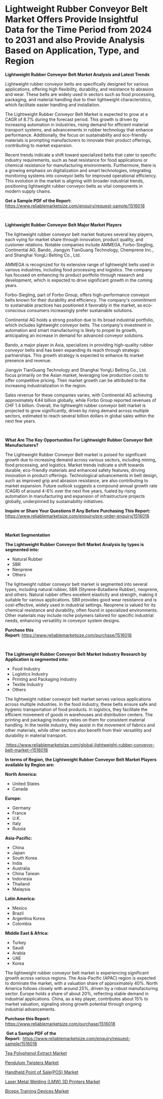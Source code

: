 <p><h1>Lightweight Rubber Conveyor Belt Market Offers Provide Insightful Data for the Time Period from 2024 to 2031 and also Provide Analysis Based on Application, Type, and Region</h1></p><p><strong>Lightweight Rubber Conveyor Belt Market Analysis and Latest Trends</strong></p>
<p><p>Lightweight rubber conveyor belts are specifically designed for various applications, offering high flexibility, durability, and resistance to abrasion and wear. These belts are widely used in sectors such as food processing, packaging, and material handling due to their lightweight characteristics, which facilitate easier handling and installation.</p><p>The Lightweight Rubber Conveyor Belt Market is expected to grow at a CAGR of 8.7% during the forecast period. This growth is driven by increasing automation in industries, rising demand for efficient material transport systems, and advancements in rubber technology that enhance performance. Additionally, the focus on sustainability and eco-friendly materials is prompting manufacturers to innovate their product offerings, contributing to market expansion.</p><p>Recent trends indicate a shift toward specialized belts that cater to specific industry requirements, such as heat resistance for food applications or chemical resistance for manufacturing environments. Furthermore, there is a growing emphasis on digitalization and smart technologies, integrating monitoring systems into conveyor belts for improved operational efficiency. This evolution in the market is aligning with broader industrial trends, positioning lightweight rubber conveyor belts as vital components in modern supply chains.</p></p>
<p><strong>Get a Sample PDF of the Report:&nbsp;</strong> <a href="https://www.reliablemarketsize.com/enquiry/request-sample/1516018?utm_campaign=1778&utm_medium=2&utm_source=Github&utm_content=ia&utm_term=27102024&utm_id=lightweight-rubber-conveyor-belt">https://www.reliablemarketsize.com/enquiry/request-sample/1516018</a></p>
<p>&nbsp;</p>
<p><strong>Lightweight Rubber Conveyor Belt Major Market Players</strong></p>
<p><p>The lightweight rubber conveyor belt market features several key players, each vying for market share through innovation, product quality, and customer relations. Notable companies include AMMEGA, Forbo-Siegling, Continental AG, Bando, Jiangyin TianGuang Technology, Chemprene Inc., and Shanghai YongLi Belting Co., Ltd.</p><p>AMMEGA is recognized for its extensive range of lightweight belts used in various industries, including food processing and logistics. The company has focused on enhancing its product portfolio through research and development, which is expected to drive significant growth in the coming years.</p><p>Forbo-Siegling, part of Forbo Group, offers high-performance conveyor belts known for their durability and efficiency. The company's commitment to sustainable practices has positioned it favorably in the market, as eco-conscious consumers increasingly prefer sustainable solutions.</p><p>Continental AG holds a strong position due to its broad industrial portfolio, which includes lightweight conveyor belts. The company's investment in automation and smart manufacturing is likely to propel its growth, anticipating an increase in demand for advanced conveyor solutions.</p><p>Bando, a major player in Asia, specializes in providing high-quality rubber conveyor belts and has been expanding its reach through strategic partnerships. This growth strategy is expected to enhance its market presence and revenue.</p><p>Jiangyin TianGuang Technology and Shanghai YongLi Belting Co., Ltd. focus primarily on the Asian market, leveraging low production costs to offer competitive pricing. Their market growth can be attributed to the increasing industrialization in the region.</p><p>Sales revenue for these companies varies, with Continental AG achieving approximately €44 billion globally, while Forbo Group reported revenues of CHF 1.4 billion. Overall, the lightweight rubber conveyor belt market is projected to grow significantly, driven by rising demand across multiple sectors, estimated to reach several billion dollars in global sales within the next few years.</p></p>
<p>&nbsp;</p>
<p><strong>What Are The Key Opportunities For Lightweight Rubber Conveyor Belt Manufacturers?</strong></p>
<p><p>The Lightweight Rubber Conveyor Belt market is poised for significant growth due to increasing demand across various sectors, including mining, food processing, and logistics. Market trends indicate a shift towards durable, eco-friendly materials and enhanced safety features, driving innovation in product offerings. Technological advancements in belt design, such as improved grip and abrasion resistance, are also contributing to market expansion. Future outlook suggests a compound annual growth rate (CAGR) of around 4-6% over the next five years, fueled by rising automation in manufacturing and expansion of infrastructure projects globally, underpinned by sustainability initiatives.</p></p>
<p><strong>Inquire or Share Your Questions If Any Before Purchasing This Report:</strong> <a href="https://www.reliablemarketsize.com/enquiry/pre-order-enquiry/1516018?utm_campaign=1778&utm_medium=2&utm_source=Github&utm_content=ia&utm_term=27102024&utm_id=lightweight-rubber-conveyor-belt">https://www.reliablemarketsize.com/enquiry/pre-order-enquiry/1516018</a></p>
<p>&nbsp;</p>
<p><strong>Market Segmentation</strong></p>
<p><strong>The Lightweight Rubber Conveyor Belt Market Analysis by types is segmented into:</strong></p>
<p><ul><li>Natural Rubber</li><li>SBR</li><li>Neoprene</li><li>Others</li></ul></p>
<p><p>The lightweight rubber conveyor belt market is segmented into several types, including natural rubber, SBR (Styrene-Butadiene Rubber), neoprene, and others. Natural rubber offers excellent elasticity and strength, making it suitable for various applications. SBR provides good wear resistance and is cost-effective, widely used in industrial settings. Neoprene is valued for its chemical resistance and durability, often found in specialized environments. Other materials may include niche polymers tailored for specific industrial needs, enhancing versatility in conveyor system designs.</p></p>
<p><strong>Purchase this Report:&nbsp;</strong><a href="https://www.reliablemarketsize.com/purchase/1516018?utm_campaign=1778&utm_medium=2&utm_source=Github&utm_content=ia&utm_term=27102024&utm_id=lightweight-rubber-conveyor-belt">https://www.reliablemarketsize.com/purchase/1516018</a></p>
<p>&nbsp;</p>
<p><strong>The Lightweight Rubber Conveyor Belt Market Industry Research by Application is segmented into:</strong></p>
<p><ul><li>Food Industry</li><li>Logistics Industry</li><li>Printing and Packaging Industry</li><li>Textile Industry</li><li>Others</li></ul></p>
<p><p>The lightweight rubber conveyor belt market serves various applications across multiple industries. In the food industry, these belts ensure safe and hygienic transportation of food products. In logistics, they facilitate the efficient movement of goods in warehouses and distribution centers. The printing and packaging industry relies on them for consistent material handling. In the textile industry, they assist in the movement of fabrics and other materials, while other sectors also benefit from their versatility and durability in material transport.</p></p>
<p><a href="https://www.reliablemarketsize.com/global-lightweight-rubber-conveyor-belt-market-r1516018?utm_campaign=1778&utm_medium=2&utm_source=Github&utm_content=ia&utm_term=27102024&utm_id=lightweight-rubber-conveyor-belt">&nbsp;https://www.reliablemarketsize.com/global-lightweight-rubber-conveyor-belt-market-r1516018</a></p>
<p><strong>In terms of Region, the Lightweight Rubber Conveyor Belt Market Players available by Region are:</strong></p>
<p>
    <p> <strong> North America: </strong>
        <ul>
            <li>United States</li>
            <li>Canada</li>
        </ul>
        </p> 
    <p> <strong> Europe: </strong>
        <ul>
            <li>Germany</li>
            <li>France</li>
            <li>U.K.</li>
            <li>Italy</li>
            <li>Russia</li>
        </ul>
        </p> 
    <p> <strong> Asia-Pacific: </strong>
        <ul>
            <li>China</li>
            <li>Japan</li>
            <li>South Korea</li>
            <li>India</li>
            <li>Australia</li>
            <li>China Taiwan</li>
            <li>Indonesia</li>
            <li>Thailand</li>
            <li>Malaysia</li>
        </ul>
        </p> 
    <p> <strong> Latin America: </strong>
        <ul>
            <li>Mexico</li>
            <li>Brazil</li>
            <li>Argentina Korea</li>
            <li>Colombia</li>
        </ul>
        </p> 
    <p> <strong> Middle East & Africa: </strong>
        <ul>
            <li>Turkey</li>
            <li>Saudi</li>
            <li>Arabia</li>
            <li>UAE</li>
            <li>Korea</li>
        </ul>
    </p>
    </p>
<p><p>The lightweight rubber conveyor belt market is experiencing significant growth across various regions. The Asia-Pacific (APAC) region is expected to dominate the market, with a valuation share of approximately 40%. North America follows closely with around 25%, driven by a robust manufacturing sector. Europe holds a share of about 20%, reflecting stable demand in industrial applications. China, as a key player, contributes about 15% to market valuation, signaling strong growth potential through ongoing industrial advancements.</p></p>
<p><strong>Purchase this Report: </strong><a href="https://www.reliablemarketsize.com/purchase/1516018?utm_campaign=1778&utm_medium=2&utm_source=Github&utm_content=ia&utm_term=27102024&utm_id=lightweight-rubber-conveyor-belt">https://www.reliablemarketsize.com/purchase/1516018</a></p>
<p>&nbsp;<strong>Get a Sample PDF of the Report:&nbsp;&nbsp;</strong><a href="https://www.reliablemarketsize.com/enquiry/request-sample/1516018?utm_campaign=1778&utm_medium=2&utm_source=Github&utm_content=ia&utm_term=27102024&utm_id=lightweight-rubber-conveyor-belt">https://www.reliablemarketsize.com/enquiry/request-sample/1516018</a></p>
<p><strong></strong></p>
<p><p><a href="https://www.linkedin.com/pulse/tea-polyphenol-extract-market-trends-strategic-insights-gik5e?trk=public_post_embed_feed-article-content&utm_campaign=1778&utm_medium=2&utm_source=Github&utm_content=ia&utm_term=27102024&utm_id=lightweight-rubber-conveyor-belt">Tea Polyphenol Extract Market</a></p><p><a href="https://www.linkedin.com/pulse/pendulum-twisters-market-segmentation-in-depth-analysis-apmpe?trk=public_post_embed_feed-article-content&utm_campaign=1778&utm_medium=2&utm_source=Github&utm_content=ia&utm_term=27102024&utm_id=lightweight-rubber-conveyor-belt">Pendulum Twisters Market</a></p><p><a href="https://issuu.com/reportprime-2/docs/handheld-point-of-salepos-market-si_89afb7b6741d04?utm_campaign=1778&utm_medium=2&utm_source=Github&utm_content=ia&utm_term=27102024&utm_id=lightweight-rubber-conveyor-belt">Handheld Point of Sale(POS) Market</a></p><p><a href="https://www.linkedin.com/pulse/laser-metal-welding-lmw-3d-printers-market-global-insights-5ezyc?trk=public_post_embed_feed-article-content&utm_campaign=1778&utm_medium=2&utm_source=Github&utm_content=ia&utm_term=27102024&utm_id=lightweight-rubber-conveyor-belt">Laser Metal Welding (LMW) 3D Printers Market</a></p><p><a href="https://www.linkedin.com/pulse/biceps-training-devices-market-overview-regional-outlook-wkvue?trk=public_post_embed_feed-article-content&utm_campaign=1778&utm_medium=2&utm_source=Github&utm_content=ia&utm_term=27102024&utm_id=lightweight-rubber-conveyor-belt">Biceps Training Devices Market</a></p></p>